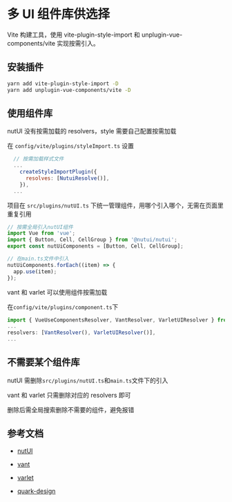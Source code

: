 # 多 UI 组件库供选择

Vite 构建工具，使用 vite-plugin-style-import 和 unplugin-vue-components/vite 实现按需引入。

## 安装插件

```bash
yarn add vite-plugin-style-import -D
yarn add unplugin-vue-components/vite -D
```

## 使用组件库

nutUI 没有按需加载的 resolvers，style 需要自己配置按需加载

在 `config/vite/plugins/styleImport.ts` 设置

```javascript
  // 按需加载样式文件
  ...
    createStyleImportPlugin({
      resolves: [NutuiResolve()],
    }),
  ...
```

项目在 `src/plugins/nutUI.ts` 下统一管理组件，用哪个引入哪个，无需在页面里重复引用

```javascript
// 按需全局引入nutUI组件
import Vue from 'vue';
import { Button, Cell, CellGroup } from '@nutui/nutui';
export const nutUiComponents = [Button, Cell, CellGroup];

// 在main.ts文件中引入
nutUiComponents.forEach((item) => {
  app.use(item);
});
```

vant 和 varlet 可以使用组件按需加载

在`config/vite/plugins/component.ts`下

```javascript
import { VueUseComponentsResolver, VantResolver, VarletUIResolver } from 'unplugin-vue-components/resolvers';
...
resolvers: [VantResolver(), VarletUIResolver()],
...
```

## 不需要某个组件库

nutUI 需删除`src/plugins/nutUI.ts`和`main.ts`文件下的引入

vant 和 varlet 只需删除对应的 resolvers 即可

删除后需全局搜索删除不需要的组件，避免报错

## 参考文档

- [nutUI](https://nutui.jd.com/#/zh-CN/component/button)

- [vant](https://vant-contrib.gitee.io/vant/#/zh-CN)

- [varlet](https://varlet-varletjs.vercel.app/#/zh-CN/button)

- [quark-design](https://vue-quarkdesign.hellobike.com/#/)
